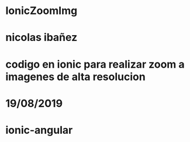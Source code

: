 # IonicZoomImg

# nicolas ibañez
# codigo en ionic para realizar zoom a imagenes de alta resolucion
# 19/08/2019
# ionic-angular